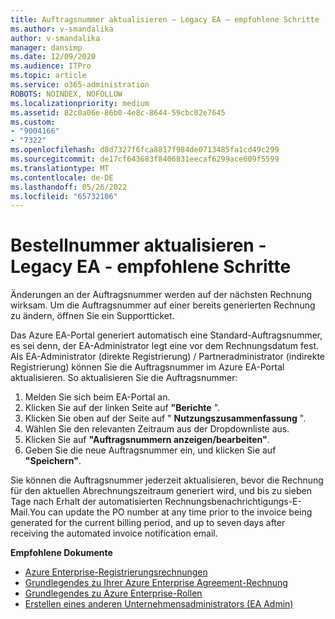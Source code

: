 ```yaml
---
title: Auftragsnummer aktualisieren – Legacy EA – empfohlene Schritte
ms.author: v-smandalika
author: v-smandalika
manager: dansimp
ms.date: 12/09/2020
ms.audience: ITPro
ms.topic: article
ms.service: o365-administration
ROBOTS: NOINDEX, NOFOLLOW
ms.localizationpriority: medium
ms.assetid: 82c0a06e-86b0-4e8c-8644-59cbc02e7645
ms.custom:
- "9004166"
- "7322"
ms.openlocfilehash: d8d7327f6fca8817f984de0713485fa1cd49c299
ms.sourcegitcommit: de17cf643683f8406831eecaf6299ace609f5599
ms.translationtype: MT
ms.contentlocale: de-DE
ms.lasthandoff: 05/26/2022
ms.locfileid: "65732106"
---
```

# <a name="update-purchase-order-number---legacy-ea---recommended-steps"></a>Bestellnummer aktualisieren - Legacy EA - empfohlene Schritte

Änderungen an der Auftragsnummer werden auf der nächsten Rechnung wirksam. Um die Auftragsnummer auf einer bereits generierten Rechnung zu ändern, öffnen Sie ein Supportticket. 

Das Azure EA-Portal generiert automatisch eine Standard-Auftragsnummer, es sei denn, der EA-Administrator legt eine vor dem Rechnungsdatum fest. Als EA-Administrator (direkte Registrierung) / Partneradministrator (indirekte Registrierung) können Sie die Auftragsnummer im Azure EA-Portal aktualisieren. So aktualisieren Sie die Auftragsnummer:

1. Melden Sie sich beim EA-Portal an.
2. Klicken Sie auf der linken Seite auf **"Berichte** ".
3. Klicken Sie oben auf der Seite auf " **Nutzungszusammenfassung** ".
4. Wählen Sie den relevanten Zeitraum aus der Dropdownliste aus.
5. Klicken Sie auf **"Auftragsnummern anzeigen/bearbeiten"**.
6. Geben Sie die neue Auftragsnummer ein, und klicken Sie auf **"Speichern"**.

Sie können die Auftragsnummer jederzeit aktualisieren, bevor die Rechnung für den aktuellen Abrechnungszeitraum generiert wird, und bis zu sieben Tage nach Erhalt der automatisierten Rechnungsbenachrichtigungs-E-Mail.You can update the PO number at any time prior to the invoice being generated for the current billing period, and up to seven days after receiving the automated invoice notification email. 

**Empfohlene Dokumente**

- [Azure Enterprise-Registrierungsrechnungen](https://docs.microsoft.com/azure/cost-management-billing/manage/ea-portal-enrollment-invoices) 
- [Grundlegendes zu Ihrer Azure Enterprise Agreement-Rechnung](https://docs.microsoft.com/azure/cost-management-billing/understand/review-enterprise-agreement-bill)  
- [Grundlegendes zu Azure Enterprise-Rollen](https://docs.microsoft.com/azure/cost-management-billing/manage/understand-ea-roles#add-a-new-enterprise-administrator) 
- [Erstellen eines anderen Unternehmensadministrators (EA Admin)](https://docs.microsoft.com/azure/cost-management-billing/manage/ea-portal-administration#create-another-enterprise-administrator)
